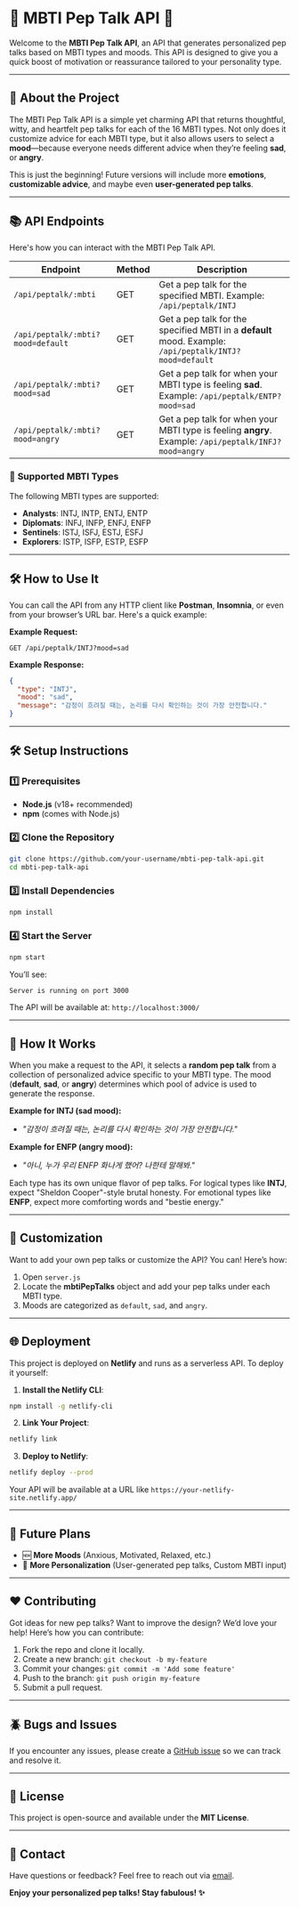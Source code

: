 # 🌟 **MBTI Pep Talk API** 🌟

Welcome to the **MBTI Pep Talk API**, an API that generates personalized pep talks based on MBTI types and moods. This API is designed to give you a quick boost of motivation or reassurance tailored to your personality type.

---

## 🚀 **About the Project**
The MBTI Pep Talk API is a simple yet charming API that returns thoughtful, witty, and heartfelt pep talks for each of the 16 MBTI types. Not only does it customize advice for each MBTI type, but it also allows users to select a **mood**—because everyone needs different advice when they’re feeling **sad**, or **angry**.

This is just the beginning! Future versions will include more **emotions**, **customizable advice**, and maybe even **user-generated pep talks**.

---

## 📚 **API Endpoints**
Here's how you can interact with the MBTI Pep Talk API.

| **Endpoint**              | **Method** | **Description**                                              |
|--------------------------|------------|-------------------------------------------------------------|
| `/api/peptalk/:mbti`       | GET        | Get a pep talk for the specified MBTI. Example: `/api/peptalk/INTJ` |
| `/api/peptalk/:mbti?mood=default` | GET | Get a pep talk for the specified MBTI in a **default** mood. Example: `/api/peptalk/INTJ?mood=default` |
| `/api/peptalk/:mbti?mood=sad`     | GET | Get a pep talk for when your MBTI type is feeling **sad**. Example: `/api/peptalk/ENTP?mood=sad`  |
| `/api/peptalk/:mbti?mood=angry`   | GET | Get a pep talk for when your MBTI type is feeling **angry**. Example: `/api/peptalk/INFJ?mood=angry` |

### 📌 **Supported MBTI Types**
The following MBTI types are supported:
- **Analysts**: INTJ, INTP, ENTJ, ENTP
- **Diplomats**: INFJ, INFP, ENFJ, ENFP
- **Sentinels**: ISTJ, ISFJ, ESTJ, ESFJ
- **Explorers**: ISTP, ISFP, ESTP, ESFP

---

## 🛠️ **How to Use It**
You can call the API from any HTTP client like **Postman**, **Insomnia**, or even from your browser’s URL bar. Here's a quick example:

**Example Request:**
```
GET /api/peptalk/INTJ?mood=sad
```

**Example Response:**
```json
{
  "type": "INTJ",
  "mood": "sad",
  "message": "감정이 흐려질 때는, 논리를 다시 확인하는 것이 가장 안전합니다."
}
```
---

## 🛠️ **Setup Instructions**

### **1️⃣ Prerequisites**
- **Node.js** (v18+ recommended)
- **npm** (comes with Node.js)

### **2️⃣ Clone the Repository**
```bash
git clone https://github.com/your-username/mbti-pep-talk-api.git
cd mbti-pep-talk-api
```

### **3️⃣ Install Dependencies**
```bash
npm install
```

### **4️⃣ Start the Server**
```bash
npm start
```
You’ll see:
```
Server is running on port 3000
```
The API will be available at: `http://localhost:3000/`

---

## 🦄 **How It Works**
When you make a request to the API, it selects a **random pep talk** from a collection of personalized advice specific to your MBTI type. The mood (**default**, **sad**, or **angry**) determines which pool of advice is used to generate the response.

**Example for INTJ (sad mood):**
- *"감정이 흐려질 때는, 논리를 다시 확인하는 것이 가장 안전합니다."*

**Example for ENFP (angry mood):**
- *"아니, 누가 우리 ENFP 화나게 했어? 나한테 말해봐."*

Each type has its own unique flavor of pep talks. For logical types like **INTJ**, expect "Sheldon Cooper"-style brutal honesty. For emotional types like **ENFP**, expect more comforting words and "bestie energy."

---

## 🎨 **Customization**
Want to add your own pep talks or customize the API? You can! Here’s how:
1. Open `server.js`
2. Locate the **mbtiPepTalks** object and add your pep talks under each MBTI type.
3. Moods are categorized as `default`, `sad`, and `angry`.
---

## 🌐 **Deployment**
This project is deployed on **Netlify** and runs as a serverless API. To deploy it yourself:

1. **Install the Netlify CLI**:
```bash
npm install -g netlify-cli
```

2. **Link Your Project**:
```bash
netlify link
```

3. **Deploy to Netlify**:
```bash
netlify deploy --prod
```

Your API will be available at a URL like `https://your-netlify-site.netlify.app/`

---

## 🚀 **Future Plans**
- 🆕 **More Moods** (Anxious, Motivated, Relaxed, etc.)
- 🎨 **More Personalization** (User-generated pep talks, Custom MBTI input)

---

## ❤️ **Contributing**
Got ideas for new pep talks? Want to improve the design? We’d love your help! Here’s how you can contribute:

1. Fork the repo and clone it locally.
2. Create a new branch: `git checkout -b my-feature`
3. Commit your changes: `git commit -m 'Add some feature'`
4. Push to the branch: `git push origin my-feature`
5. Submit a pull request.

---

## 🪲 **Bugs and Issues**
If you encounter any issues, please create a [GitHub issue](https://github.com/jiwon-lieb/mbti_peptalk/issues) so we can track and resolve it.

---

## 📜 **License**
This project is open-source and available under the **MIT License**.

---

## 💌 **Contact**
Have questions or feedback? Feel free to reach out via [email](mailto:contact@jiwonkwak.co).

**Enjoy your personalized pep talks! Stay fabulous! ✨**

